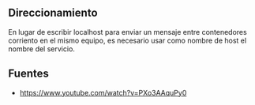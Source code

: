
## Direccionamiento

En lugar de escribir localhost para enviar un mensaje entre contenedores corriento en el mismo equipo, es necesario usar como nombre de host el nombre del servicio.

## Fuentes

- https://www.youtube.com/watch?v=PXo3AAquPy0